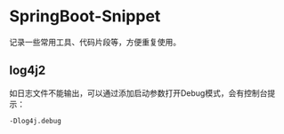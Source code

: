 # SpringBoot-Snippet

记录一些常用工具、代码片段等，方便重复使用。

## log4j2

如日志文件不能输出，可以通过添加启动参数打开Debug模式，会有控制台提示：

```shell
-Dlog4j.debug
```
